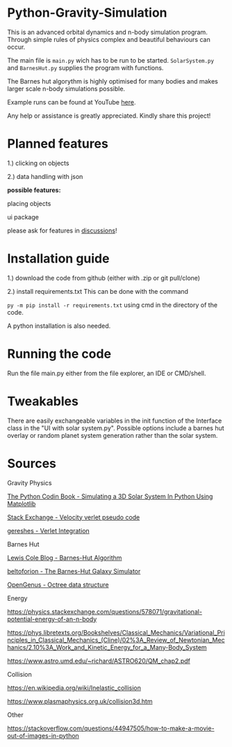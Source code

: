 # Python-Gravity-Simulation

This is an advanced orbital dynamics and n-body simulation program.
Through simple rules of physics complex and beautiful behaviours can occur.

The main file is `main.py` wich has to be run  to be started.
`SolarSystem.py` and `BarnesHut.py` supplies the program with functions.

The Barnes hut algorythm is highly optimised for many bodies and 
makes larger scale n-body simulations possible.

Example runs can be found at YouTube [here](https://youtube.com/@physimdev).

Any help or assistance is greatly appreciated.
Kindly share this project!

# Planned features

1.) clicking on objects

2.) data handling with json



**possible features:**

placing objects

ui package 

please ask for features in [discussions](https://github.com/PhySimdev/Python-Gravity-Simulation/discussions)!

# Installation guide
1.) download the code from github (either with .zip or git pull/clone)

2.) install requirements.txt
This can be done with the command 

`py -m pip install -r requirements.txt` 
  using cmd in the directory of the code.

A python installation is also needed.

# Running the code
Run the file main.py either from the file explorer, an IDE or CMD/shell.

# Tweakables
There are easily exchangeable variables in the init function of the Interface class in the "UI with solar system.py". 
Possible options include a barnes hut overlay or random planet system generation rather than the solar system.

# Sources



Gravity Physics

[The Python Codin Book - Simulating a 3D Solar System In Python Using Matplotlib](https://thepythoncodingbook.com/2021/12/11/simulating-3d-solar-system-python-matplotlib/)

[Stack Exchange - Velocity verlet pseudo code](https://gamedev.stackexchange.com/questions/15708/how-can-i-implement-gravity)

[gereshes - Verlet Integration](https://gereshes.com/2018/07/09/verlet-integration-the-n-body-problem/)




Barnes Hut

[Lewis Cole Blog - Barnes-Hut Algorithm](https://lewiscoleblog.com/barnes-hut)

[beltoforion - The Barnes-Hut Galaxy Simulator](https://beltoforion.de/en/barnes-hut-galaxy-simulator/)

[OpenGenus - Octree data structure](https://iq.opengenus.org/octree/)



Energy


https://physics.stackexchange.com/questions/578071/gravitational-potential-energy-of-an-n-body

https://phys.libretexts.org/Bookshelves/Classical_Mechanics/Variational_Principles_in_Classical_Mechanics_(Cline)/02%3A_Review_of_Newtonian_Mechanics/2.10%3A_Work_and_Kinetic_Energy_for_a_Many-Body_System

https://www.astro.umd.edu/~richard/ASTRO620/QM_chap2.pdf


Collision

https://en.wikipedia.org/wiki/Inelastic_collision

https://www.plasmaphysics.org.uk/collision3d.htm



Other

https://stackoverflow.com/questions/44947505/how-to-make-a-movie-out-of-images-in-python



